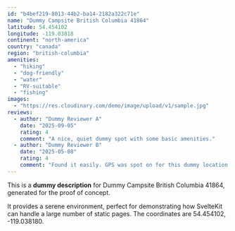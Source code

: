 ```yaml
---
id: "b4bef219-8013-44b2-ba14-2182a322c71e"
name: "Dummy Campsite British Columbia 41864"
latitude: 54.454102
longitude: -119.03818
continent: "north-america"
country: "canada"
region: "british-columbia"
amenities:
  - "hiking"
  - "dog-friendly"
  - "water"
  - "RV-suitable"
  - "fishing"
images:
  - "https://res.cloudinary.com/demo/image/upload/v1/sample.jpg"
reviews:
  - author: "Dummy Reviewer A"
    date: "2025-09-05"
    rating: 4
    comment: "A nice, quiet dummy spot with some basic amenities."
  - author: "Dummy Reviewer B"
    date: "2025-05-08"
    rating: 4
    comment: "Found it easily. GPS was spot on for this dummy location."
---
```


This is a **dummy description** for Dummy Campsite British Columbia 41864, generated for the proof of concept.

It provides a serene environment, perfect for demonstrating how SvelteKit can handle a large number of static pages. The coordinates are 54.454102, -119.038180.
